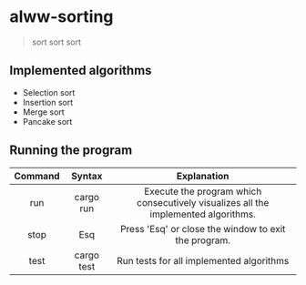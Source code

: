 # alww-sorting
> sort sort sort

## Implemented algorithms
- Selection sort
- Insertion sort
- Merge sort
- Pancake sort

## Running the program
| Command |   Syntax   |                                      Explanation                                     |
|:-------:|:----------:|:------------------------------------------------------------------------------------:|
|   run   |  cargo run | Execute the program which  consecutively visualizes all the  implemented algorithms. |
|   stop  |     Esq    |                 Press 'Esq' or close the window to exit the program.                 |
|   test  | cargo test |                       Run tests for all implemented algorithms                       |
